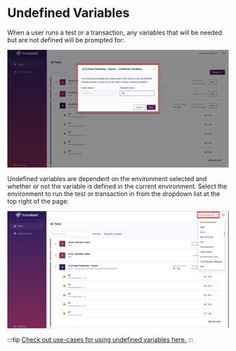 # Undefined Variables

When a user runs a test or a transaction, any variables that will be needed but are not defined will be prompted for:

![Undefined Variables Modal](../img/undefined-variables-modal.png)

Undefined variables are dependent on the environment selected and whether or not the variable is defined in the current environment. Select the environment to run the test or transaction in from the dropdown list at the top right of the page:

![Select Environment Drop Down](../img/select-environment-drop-down.png)

:::tip
[Check out use-cases for using undefined variables here.](../concepts/ad-hoc-testing.md)
:::
